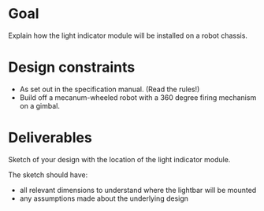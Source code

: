 # Goal 
Explain how the light indicator module will be installed on a robot chassis.

# Design constraints 
- As set out in the specification manual. (Read the rules!) 
- Build off a mecanum-wheeled robot with a 360 degree firing mechanism on a gimbal. 

# Deliverables 
Sketch of your design with the location of the light indicator module. 

The sketch should have: 
- all relevant dimensions to understand where the lightbar will be mounted 
- any assumptions made about the underlying design 

